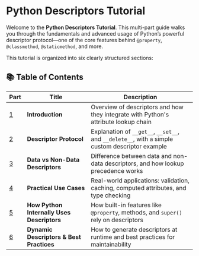 # Python Descriptors Tutorial

Welcome to the **Python Descriptors Tutorial**. This multi-part guide walks you through the fundamentals and advanced usage of Python’s powerful descriptor protocol—one of the core features behind `@property`, `@classmethod`, `@staticmethod`, and more.

This tutorial is organized into six clearly structured sections:

## 📚 Table of Contents

| Part                                               | Title                                      | Description                                                                                    |
| -------------------------------------------------- | ------------------------------------------ | ---------------------------------------------------------------------------------------------- |
| [1](./1-introduction.md)                           | **Introduction**                           | Overview of descriptors and how they integrate with Python's attribute lookup chain            |
| [2](./2-descriptor-protocol.md)                    | **Descriptor Protocol**                    | Explanation of `__get__`, `__set__`, and `__delete__`, with a simple custom descriptor example |
| [3](./3-data-non-data-descriptor.md)               | **Data vs Non-Data Descriptors**           | Difference between data and non-data descriptors, and how lookup precedence works              |
| [4](./4-practical-use-cases.md)                    | **Practical Use Cases**                    | Real-world applications: validation, caching, computed attributes, and type checking           |
| [5](./5-how-python-internally-uses-descriptors.md) | **How Python Internally Uses Descriptors** | How built-in features like `@property`, methods, and `super()` rely on descriptors             |
| [6](./6-dynamic-descriptor-creation.md)            | **Dynamic Descriptors & Best Practices**   | How to generate descriptors at runtime and best practices for maintainability                  |
